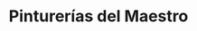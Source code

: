---
title: "Pinturerías del Maestro"
url: /ciudad-autonoma-de-buenos-aires/pinturerias-del-maestro-avenida-pueyrredon/
shop: pintura
---